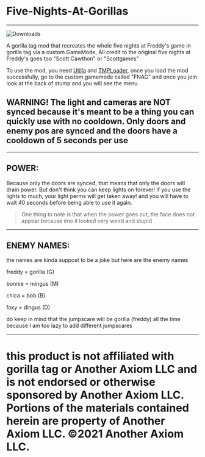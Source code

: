# Five-Nights-At-Gorillas
-------------------------------------------------------------------------------------------------------------------------------------------------------

![Downloads](https://img.shields.io/github/downloads/MrBanana01/Five-Nights-At-Gorillas/total.svg)

A gorilla tag mod that recreates the whole five nights at Freddy's game in gorilla tag via a custom GameMode, All credit to the original five nights at Freddy's goes too "Scott Cawthon" or "Scottgames"

To use the mod, you need [Utilla](https://github.com/legoandmars/Utilla) and [TMPLoader](https://github.com/AHauntedArmy/TMPLoader), once you load the mod successfully, go to the custom gamemode called "FNAG" and once you join look at the back of stump and you will see the menu.

## WARNING! The light and cameras are NOT synced because it's meant to be a thing you can quickly use with no cooldown. Only doors and enemy pos are synced and the doors have a cooldown of 5 seconds per use


-------------------------------------------------------------------------------------------------------------------------------------------------------

## POWER:
Because only the doors are synced, that means that only the doors will drain power. But don't think you can keep lights on forever! if you use the lights to much, your light perms will get taken away! and you will have to wait 40 seconds before being able to use it again.
> One thing to note is that when the power goes out, the face does not appear because imo it looked very weird and stupid


-------------------------------------------------------------------------------------------------------------------------------------------------------

## ENEMY NAMES:
the names are kinda suppost to be a joke but here are the enemy names

freddy = gorilla (G)

bonnie = mingus (M)

chica = bob (B)

foxy = dingus (D)

do keep in mind that the jumpscare will be gorilla (freddy) all the time because I am too lazy to add different jumpscares 

-------------------------------------------------------------------------------------------------------------------------------------------------------
# this product is not affiliated with gorilla tag or Another Axiom LLC and is not endorsed or otherwise sponsored by Another Axiom LLC. Portions of the materials contained herein are property of Another Axiom LLC. ©2021 Another Axiom LLC.
